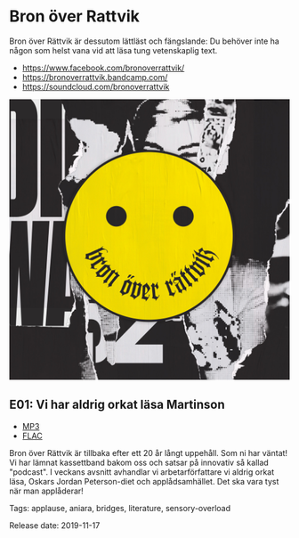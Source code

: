 # Bron över Rattvik

Bron över Rättvik är dessutom lättläst och fängslande: Du behöver inte ha någon som helst vana vid att läsa tung vetenskaplig text.

* https://www.facebook.com/bronoverrattvik/
* https://bronoverrattvik.bandcamp.com/
* https://soundcloud.com/bronoverrattvik

<img src="images/folder_q80.jpg" />

## E01: Vi har aldrig orkat läsa Martinson
* [MP3](download/01%20-%20Bron%20%C3%B6ver%20R%C3%A4ttvik%20-%20Vi%20har%20aldrig%20orkat%20l%C3%A4sa%20Martinson.mp3)
* [FLAC](download/01%20-%20Bron%20%C3%B6ver%20R%C3%A4ttvik%20-%20Vi%20har%20aldrig%20orkat%20l%C3%A4sa%20Martinson.flac)

Bron över Rättvik är tillbaka efter ett 20 år långt uppehåll. Som ni har väntat! Vi har lämnat kassettband bakom oss och satsar på innovativ så kallad "podcast". I veckans avsnitt avhandlar vi arbetarförfattare vi aldrig orkat läsa, Oskars Jordan Peterson-diet och applådsamhället. Det ska vara tyst när man applåderar!

Tags: applause, aniara, bridges, literature, sensory-overload

Release date: 2019-11-17
